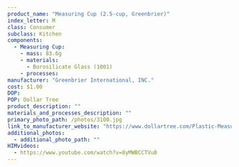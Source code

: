 ```yaml
---
product_name: "Measuring Cup (2.5-cup, Greenbrier)"
index_letter: M
class: Consumer
subclass: Kitchen
components:
  - Measuring Cup:
    - mass: 83.6g
    - materials:
      - Borosilicate Glass (1001)
    - processes:
manufacturer: "Greenbrier International, INC."
cost: $1.00
DOP: 
POP: Dollar Tree
product_description: ""
materials_and_processes_description: ""
primary_photo_path: /photos/3100.jpg
link_to_manufacturer_website: "https://www.dollartree.com/Plastic-Measuring-Cups-2-189-Cups/p147281/index.pro"
additional_photos:
  - additional_photo_path: ""
HIMvideos:
  - https://www.youtube.com/watch?v=8yMWBCCTVu0
---
```

